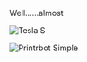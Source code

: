 Well......almost

![Tesla S](https://s3-eu-west-1.amazonaws.com/conoroneill.net/wp-content/uploads/2014/06/tesla2.jpg "Tesla S")

![Printrbot Simple](https://s3-eu-west-1.amazonaws.com/conoroneill.net/wp-content/uploads/2014/06/tesla1.jpg "Printrbot Simple")
